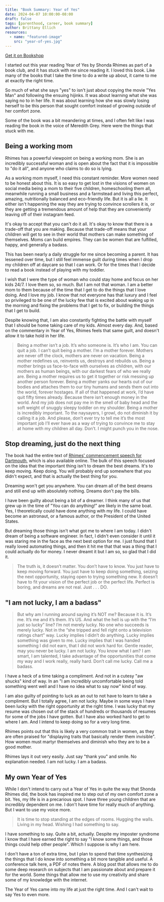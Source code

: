 ```yaml
---
title: "Book Summary: Year of Yes"
date: 2024-04-07 10:00:00-08:00
draft: false
tags: [parenthood, career, book summary]
author: Brittany Ellich
resources:
  - name: "featured-image"
    src: "year-of-yes.jpg"
---
```


[Get it on Bookshop](https://bookshop.org/p/books/year-of-yes-shonda-rhimes/10370480?ean=9781476777122)

I started out this year reading Year of Yes by Shonda Rhimes as part of a book club, and it has stuck with me since reading it. I loved this book. Like many of the books that I take the time to do a write up about, it came to me at exactly the right time.

So much of what she says "yes" to isn't just about copying the movie "Yes Man" and following the ensuing hijinks. It was about learning what she was saying no to in her life. It was about learning how she was slowly losing herself to be this person that sought comfort instead of growing outside of her comfort zone.

Some of the book was a bit meandering at times, and I often felt like I was reading the book in the voice of Meredith Grey. Here were the things that stuck with me.

## Being a working mom

Rhimes has a powerful viewpoint on being a working mom. She is an incredibly successful woman and is open about the fact that it is impossible to "do it all", and anyone who claims to do so is lying.

As a working mom myself, I need this constant reminder. More women need to be honest about this. It is so easy to get lost in the visions of women on social media being a mom to their five children, homeschooling them all, meanwhile running a small business and a farmstead and living this perfect, amazing, nutritionally balanced and eco-friendly life. 
But it is all a lie. It either isn't happening the way they are trying to convince scrollers it is, or they are getting a tremendous amount of help that they are conveniently leaving off of their instagram feed.

It's okay to accept that you can't do it all. It's okay to know that there is a trade-off that you are making. Because that trade-off means that your children will get to see in their world that mothers can make something of themselves. Moms can build empires. They can be women that are fulfilled, happy, and generally a badass.

This has been nearly a daily struggle for me since becoming a parent. It has lessened over time, but I still feel immense guilt during times when I drop my children off at daycare so that I can work. Or for the times that I decide to read a book instead of playing with my toddler.

I wish that I were the type of woman who could stay home and focus on her kids 24/7. I love them so, so much. But I am not that woman. I am a better mom to them because of the time that I get to do the things that I love doing. And I love my job. I know that not everyone has that luxury and I feel so privileged to be one of the lucky few that is excited about waking up in the morning and fixing the problems that I get to fix, or building the things that I get to build.

Despite knowing that, I am also constantly fighting the battle with myself that I should be home taking care of my kids. Almost every day. And, based on the commentary in Year of Yes, Rhimes feels that same guilt, and doesn't allow it to take hold in her life.

>Being a mother isn’t a job. It’s who someone is. It’s who I am. You can quit a job. I can’t quit being a mother. I’m a mother forever. Mothers are never off the clock, mothers are never on vacation. Being a mother redefines us, reinvents us, destroys and rebuilds us. Being a mother brings us face-to-face with ourselves as children, with our mothers as human beings, with our darkest fears of who we really are. Being a mother requires us to get it together or risk messing up another person forever. Being a mother yanks our hearts out of our bodies and attaches them to our tiny humans and sends them out into the world, forever hostages. If all of that happened at work, I’d have quit fifty times already. Because there isn’t enough money in the world. And my job does not pay me in the smell of baby head and the soft weight of snuggly sleepy toddler on my shoulder. Being a mother is incredibly important. To the naysayers, I growl, do not diminish it by calling it a job. And please, don’t ever try to tell me it’s the most important job I’ll ever have as a way of trying to convince me to stay at home with my children all day. Don’t. I might punch you in the nose.

## Stop dreaming, just do the next thing

The book had the entire text of [Rhimes' commencement speech for Dartmouth](https://www.youtube.com/watch?v=EuHQ6TH60_I), which is also available online. The bulk of this speech focused on the idea that the important thing isn't to dream the best dreams. It's to keep moving. Keep doing. You will probably end up somewhere that you didn't expect, and that is actually the best thing for you.

Dreaming won't get you anywhere. You can dream all of the best dreams and still end up with absolutely nothing. Dreams don't pay the bills.

I have been guilty about being a bit of a dreamer. I think many of us that grew up in the time of "You can do anything!" are likely in the same boat. Yes, I theoretically could have done anything with my life. I could have become an astronaut, or a famous author, or the President of the United States.

But dreaming those things isn't what got me to where I am today. I didn't dream of being a software engineer. In fact, I didn't even consider it until it was staring me in the face as the next best option for me. I just found that I really loved automating things, and then it hit me that that was a thing that I could actually do for money. I never dreamt it but I am so, so glad that I did it.

> The truth is, it doesn’t matter. You don’t have to know. You just have to keep moving forward. You just have to keep doing something, seizing the next opportunity, staying open to trying something new. It doesn’t have to fit your vision of the perfect job or the perfect life. Perfect is boring, and dreams are not real. Just . . . DO.

## "I am not lucky, I am a badass"

>But why am I running around saying it’s NOT me? Because it is. It’s me. It’s me and it’s them. It’s US. And what the hell is up with the “I’m just so lucky” line? I’m not merely lucky. No one who succeeds is merely lucky. Not in the “she tripped and fell right onto a television ratings chart” way. Lucky implies I didn’t do anything. Lucky implies something was given to me. Lucky implies that I was handed something I did not earn, that I did not work hard for. Gentle reader, may you never be lucky. I am not lucky. You know what I am? I am smart, I am talented, I take advantage of the opportunities that come my way and I work really, really hard. Don’t call me lucky. Call me a badass.

I have a heck of a time taking a compliment. And not in a cutesy "aw shucks" kind of way. In an "I am incredibly uncomfortable being told something went well and I have no idea what to say now" kind of way.

I am also guilty of pointing to luck as an out to not have to learn to take a compliment. But I totally agree, I am not lucky. Maybe in some ways I have been lucky with the right opportunity at the right time. I was lucky that my resume was chosen out of the stack of hundreds or thousands of resumes for some of the jobs I have gotten. But I have also worked hard to get to where I am. And I intend to keep doing so for a very long time.

Rhimes points out that this is likely a very common trait in women, as they are often praised for "displaying traits that basically render them invisible". How women must martyr themselves and diminish who they are to be a good mother.

Rhimes lays it out very easily. Just say "thank you" and smile. No explanation needed. I am not lucky. I am a badass.

## My own Year of Yes

While I don't intend to carry out a Year of Yes in quite the way that Shonda Rhimes did, the book has inspired me to step out of my own comfort zone a bit. 
Yes, my life is in a precarious spot. I have three young children that are incredibly dependent on me. I don't have time for really much of anything. But I want to use my voice more.

> It is time to stop standing at the edges of rooms. Hugging the walls. Living in my head. Wishing I had something to say.

I have something to say. Quite a bit, actually. Despite my imposter syndrome I know that I have earned the right to say "I know some things, and those things could help other people". Which I suppose is why I am here.

I don't have a ton of extra time, but I plan to spend that time synthesizing the things that I do know into something a bit more tangible and useful. A conference talk here, a PDF of notes there. A blog post that allows me to do some deep research on subjects that I am passionate about and prepare it for the world.
Some things that allow me to use my creativity and share some of my knowledge with the internet.

The Year of Yes came into my life at just the right time. And I can't wait to say Yes to even more.
